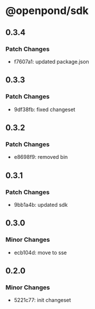 # @openpond/sdk

## 0.3.4

### Patch Changes

- f7607a1: updated package.json

## 0.3.3

### Patch Changes

- 9df38fb: fixed changeset

## 0.3.2

### Patch Changes

- e8698f9: removed bin

## 0.3.1

### Patch Changes

- 9bb1a4b: updated sdk

## 0.3.0

### Minor Changes

- ecb104d: move to sse

## 0.2.0

### Minor Changes

- 5221c77: init changeset
